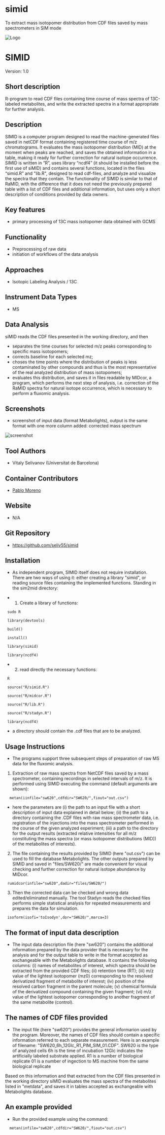 # simid
To extract mass isotopomer distribution from CDF files saved by mass spectrometers in SIM mode

![Logo](figs/logo.png)

# SIMID
Version: 1.0

## Short description
R-program to read CDF files containing time course of mass spectra of 13C-labeled metabolites, and write the extracted spectra in a format appropriate for further analysis.

## Description
SIMID is a computer program designed to read the machine-generated files saved in netCDF format containing registered time course of m/z chromatograms. It evaluates the mass isotopomer distribution (MID) at the moment when peaks are reached, and saves the obtained information in a table, making it ready for further correction for natural isotope occurrence.
SIMID is written in “R”, uses library “ncdf4” (it should be installed before the first use of siMID)  and contains several functions, located in the files “simid.R” and "lib.R", designed to read cdf-files, and analyze and visualize the spectra that they contain. The functionality of SIMID is similar to that of RaMID, with the difference that it does not need the previously prepared table with a list of CDF files and additional information, but uses only a short description of conditions provided by data owners.

## Key features
- primary processing of 13C mass isotopomer data obtained with GCMS

## Functionality
- Preprocessing of raw data
- initiation of workflows of the data analysis

## Approaches
- Isotopic Labeling Analysis / 13C
    
## Instrument Data Types
- MS

## Data Analysis
siMID reads the CDF files presented in the working directory, and then
- separates the time courses for selected m/z peaks corresponding to specific mass isotopomers;
- corrects baseline for each selected mz;
- choses the time points where the distribution of peaks is less contaminated by other compounds and thus is the most representative of the real analyzed distribution of mass isotopomers;
- evaluates this distribution, and saves it in files readable by MIDcor, a program, which performs the next step of analysis, i.e. correction of the RaMID spectra for natural isotope occurrence, which is necessary to perform a fluxomic analysis.

## Screenshots
- screenshot of input data (format Metabolights), output is the same format with one more column added: corrected mass spectrum

![screenshot]()

## Tool Authors
- Vitaly Selivanov (Universitat de Barcelona)

## Container Contributors
- [Pablo Moreno](EBI)

## Website
- N/A

## Git Repository
- https://github.com/seliv55/simid

## Installation

- As independent program, SIMID itself does not require installation.  There are two ways of using it: either creating a library "simid", or reading source files containing the implemented functions. Standing in the sim2mid directory:

- 1) Create a library of functions:
   
```
 sudo R

 library(devtools)
 
 build() 
 
 install() 
 
 library(simid) 
 
 library(ncdf4)
```

- 2) read directly the necessary functions:
  
```
 R 
 
 source("R/simid.R") 
 
 source("R/midcor.R") 
 
 source("R/lib.R") 
 
 source("R/stadyn.R") 
 
 library(ncdf4)
```

- a directory should contain the .cdf files that are to be analyzed.

## Usage Instructions

- The programs support three subsequent steps of preparation of raw MS data for the fluxomic analysis. 
1. Extraction of raw mass spectra from NetCDF files saved by a mass spectrometer, containing recordings in selected intervals of m/z. It is performed using SIMID executing the  command (default arguments are shown):

```
  metan(iinfile="sw620",cdfdir="SW620/",fiout="out.csv")
```
- here the parameters are (i) the path to an input file with a short description of input data explained in detail below; (ii) the path to a directory containing the .CDF files with raw mass spectrometer data, i.e. registration of the injections into the mass spectrometer performed in the course of the given analyzed experiment; (iii) a path to the directory for the output results (extracted relative intensities for all m/z constituting the mass spectra (or mass isotopomer distributions (MID)) of the metabolites of interests).

2. The file containing the results provided by SIMID (here "out.csv") can be used to fill the database Metabolights. The other outputs prepared by SIMID and saved in "files/SW620/" are made convenient for visual checking and further correction for natural isotope abundance by MIDcor.
 
```
 rumidcor(infile="sw620",dadir="files/SW620/")
```
3. Then the corrected data can be checked and wrong data edited/eliminated manually. The tool Stadyn reads the checked files performs simple statistical analysis for repeated measurements and prepares the data for simulation.
```
 isoform(isofi='toIsodyn',dor="SW620/",marca=3)
```
## The format of input data description

- The input data description file (here "sw620") contains the additional information prepared by the data provider that is necessary for the analysis and for the output table to write in the format accepted as exchangeable with the Metabolights database. It contains the following columns: 
(i) names of metabolites of interest, which spectra should be extracted from the provided CDF files; 
(ii) retention time (RT); 
(iii) m/z value of the lightest isotopomer (mz0) corresponding to the resolved derivatized fragment of metabolite of interest; 
(iv) position of the resolved carbon fragment in the parent molecule; 
(v) chemical formula of the derivatized compound containing the given fragment; 
(vi) m/z value of the lightest isotopomer corresponding to another fragment of the same metabolite (control).

## The names of CDF files provided

- The input file (here "sw620") provides the general informarion used by the program. Moreover, the names of CDF files should contain a specific information referred to each separate measurement. Here is an example of filename: "SW620_6h_12Glc_R1_PIM_SIM_01.CDF". SW620 is the type of analyzed cells 6h is the time of incubation 12Glc indicates the artificially labeled substrate applied. R1 is a number of biological replicate 01 is a number of ingection to MS machine from the same biological replicate

Based on this information and that extracted from the CDF files presented in the working directory siMID evaluates the mass spectra of the metabolites listed in "metdata", and saves it in tables accepted as exchangeable with Metabolights database.

## An example provided

- Run the provided example using the command:

```
  metan(infile="sw620",cdfdir="SW620/",fiout="out.csv")
```


